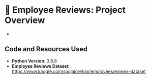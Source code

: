 # :briefcase: Employee Reviews: Project Overview
* 

## Code and Resources Used
* **Python Version**: 3.8.8
* **Employee Reviews Dataset**: https://www.kaggle.com/saqlainrehan/employeesreviews-dataset
